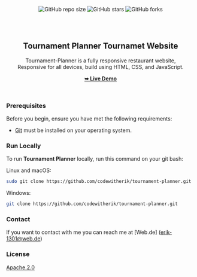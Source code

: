 <div align="center">
  
  ![GitHub repo size](https://github.com/codewitherik/tournament-planner)
  ![GitHub stars](https://img.shields.io/github/stars/codewitherik/tournament-planner?style=social)
  ![GitHub forks](https://img.shields.io/github/forks/codewitherik/tournament-planner?style=social)

  <br />
  <br />

  <h2 align="center">Tournament Planner Tournamet Website</h2>

  Tournament-Planner is a fully responsive restaurant website, <br />Responsive for all devices, build using HTML, CSS, and JavaScript.

  <a href=""><strong>➥ Live Demo</strong></a>

</div>

<br />


### Prerequisites

Before you begin, ensure you have met the following requirements:

* [Git](https://git-scm.com/downloads "Download Git") must be installed on your operating system.

### Run Locally

To run **Tournament Planner** locally, run this command on your git bash:

Linux and macOS:

```bash
sudo git clone https://github.com/codewitherik/tournament-planner.git
```

Windows:

```bash
git clone https://github.com/codewitherik/tournament-planner.git
```

### Contact

If you want to contact with me you can reach me at [Web.de]
(erik-1301@web.de)

### License

[Apache.2.0](https://choosealicense.com/licenses/apache-2.0/)
